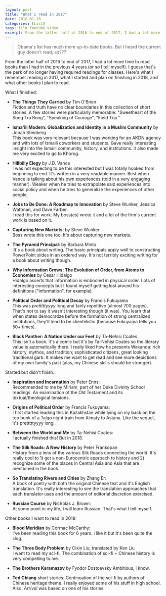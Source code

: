 ```yaml
---
layout: post
title: "What I read in 2017"
date: 2018-01-10
categories: [List]
tags: film Youtube video
excerpt: From the latter half of 2016 to end of 2017, I had a lot more time to read books than I had in the previous 4 years (or so I tell myself). I guess that's the perk of no longer having required readings for classes. Here's what I remember reading in 2017, what I started and plan on finishing in 2018, and what other books I plan to read.
---
```

>Obama's list has much more up-to-date books. But I heard the current guy doesn't read, so???

From the latter half of 2016 to end of 2017, I had a lot more time to read books than I had in the previous 4 years (or so I tell myself). I guess that's the perk of no longer having required readings for classes. Here's what I remember reading in 2017, what I started and plan on finishing in 2018, and what other books I plan to read.


What I finished:

- **The Things They Carried** by Tim O'Brien  
Fiction and truth have no clear boundaries in this collection of short stories. A few stories were particularly memorable: "Sweetheart of the Song Tra Bong", "Speaking of Courage", "Field Trip."  

- **Isma'ili Modern: Globalization and Identity in a Muslim Community** by Jonah Steinberg  
This book was very relevant because I was working for an AKDN agency and with lots of Ismaili coworkers and students. Gave really interesting insight into the Ismaili communitiy, history, and institutions. It also made me very excited to go to Khorog.  

- **Hillbilly Elegy** by J.D. Vance  
I was not expecting to be this interested but I was totally hooked from beginning to end. It's written in a very readable manner. Best when Vance is talking about his own experiences (told in a very engaging manner). Weaker when he tries to extrapolate said experiences into social policy and when he tries to generalize the experiences of other people.

- **Jobs to Be Done: A Roadmap to Innovation** by Steve Wunker, Jessica Wattman, and Dave Farber.  
I read this for work. My boss(es) wrote it and a lot of the firm's current work is based on it.

- **Capturing New Markets**: by Steve Wunker  
Boss wrote this one too. It's about capturing new markets.  

- **The Pyramid Principal**: by Barbara Minto  
IIt's a book about writing. The basic principals apply well to constructing PowerPoint slides in an ordered way. It's not terribly exciting writing for a book about writing though.


- **Why Information Grows: The Evolution of Order, from Atoms to Economies** by Cesar Hidalgo  
Hidalgo asserts that information is embodied in physical order. Lots of interesting concepts but I found myself getting lost around his definitions ("information", for example).

- **Political Order and Political Decay** by Francis Fukuyama  
This was *pretttttyyyy* long and fairly repetitive (almost 700 pages). That's not to say it wasn't interesting though (it was). You learn that when states democratize before the formation of strong centralized institutions, they'll tend to be clientelistic (because Fukuyama tells you 50+ times).

- **Black Panther: A Nation Under our Feet** by Ta-Nehisi Coates  
This isn't a book. It's a comic but it's by Ta-Nehisi Coates so the literary value is automatically there. I really liked how he presents Wakanda: rich history, mythos, and tradition; sophisticated citizens, great looking traditional garb. It makes me want to get read and see more depictions of my own family's past (alas, my Chinese skills should be stronger).

Started but didn't finish:

- **Inspiration and Incarnation** by Peter Enns:  
Recommended to me by Miriam; part of her Duke Divinity School readings. An examination of the Old Testament and its textual/theological tensions.

- **Origins of Political Order** by Francis Fukuyama:  
I first started reading this in Kazakhstan while lying on my back on the top bunk of a Talgo night train from Almaty to Astana. Like the sequel, it's pretttttyyyy long.

- **Between the World and Me** by Ta-Nehisi Coates:  
 I actually finished this! But in 2018.

- **The Silk Roads: A New History** by Peter Frankopan:  
 History from a lens of the various Silk Roads connecting the world. It's really cool to 1) get a non-Eurocentric approach to history and 2) recognize some of the places in Central Asia and Asia that are mentioned in the book.

- **So Translating Rivers and Cities** by Zhang Er:  
 A book of poetry with both the original Chinese text and it's English translation. It's really interesting to see the translation approaches that each translator uses and the amount of editorial discretion exercised.

- **Russian Course** by Nicholas J. Brown:  
 At some point in my life, I will learn Russian. That's what I tell myself.

Other books I want to read in 2018:

- **Blood Meridian** by Cormac McCarthy:  
I've been reading this book for 6 years. I like it but it's been quite the slog.

- **The Three Body Problem** by Cixin Liu, translated by Ken Liu  
I want to read my sci-fi. The combination of sci-fi + Chinese history is very compelling to me.

- **The Brothers Karamazov** by Fyodor Dostoevsky
Ambitious, I know.

- **Ted Chiang** short stories:
Continuation of the sci-fi by authors of Chinese heritage theme. I really enjoyed some of his stuff in high school. Also, *Arrival* was based on one of his stories.
